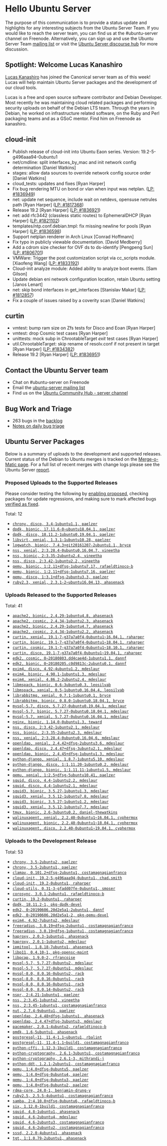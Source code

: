 # Hello Ubuntu Server

The purpose of this communication is to provide a status update and
highlights for any interesting subjects from the Ubuntu Server Team. If
you would like to reach the server team, you can find us at
the #ubuntu-server channel on Freenode. Alternatively, you can sign up
and use the Ubuntu Server Team [mailing list](https://lists.ubuntu.com/mailman/listinfo/ubuntu-server) or visit the
[Ubuntu Server discourse hub](https://discourse.ubuntu.com/c/server) for more
discussion.

## Spotlight: Welcome Lucas Kanashiro

[Lucas Kanashiro](https://www.linkedin.com/in/lucas-kanashiro-076821ba/) has joined the Canonical server team as of this week! Lucas will help maintain Ubuntu Server packages and the development of our cloud tools. 

Lucas is a free and open source software contributor and Debian Developer. Most recently he was maintaining cloud related packages and performing security uploads on behalf of the Debian LTS team. Through the years in Debian, he worked on infrastructure related software, on the Ruby and Perl packaging teams and as a GSoC mentor. Find him on Freenode as kanashiro.

## cloud-init
- Publish release of cloud-init into Ubuntu Eaon series. Version: 19.2-5-g496aaa94-0ubuntu1
- net/cmdline: split interfaces_by_mac and init network config
  determination [Daniel Watkins]
- stages: allow data sources to override network config source order
  [Daniel Watkins]
- cloud_tests: updates and fixes [Ryan Harper]
- Fix bug rendering MTU on bond or vlan when input was netplan.
  ([LP: #1836949](https://bugs.launchpad.net/bugs/1836949))
- net: update net sequence, include wait on netdevs, opensuse netrules
  path [Ryan Harper] ([LP: #1817368](https://bugs.launchpad.net/bugs/1817368))
- Release 19.2 [Ryan Harper] ([LP: #1836921](https://bugs.launchpad.net/bugs/1836921))
- net: add rfc3442 (classless static routes) to EphemeralDHCP
  [Ryan Harper] ([LP: #1821102](https://bugs.launchpad.net/bugs/1821102))
- templates/ntp.conf.debian.tmpl: fix missing newline for pools
  [Ryan Harper] ([LP: #1836598](https://bugs.launchpad.net/bugs/1836598))
- Support netplan renderer in Arch Linux [Conrad Hoffmann]
- Fix typo in publicly viewable documentation. [David Medberry]
- Add a cdrom size checker for OVF ds to ds-identify
  [Pengpeng Sun] ([LP: #1806701](https://bugs.launchpad.net/bugs/1806701))
- VMWare: Trigger the post customization script via cc_scripts module.
  [Xiaofeng Wang] ([LP: #1833192](https://bugs.launchpad.net/bugs/1833192))
- Cloud-init analyze module: Added ability to analyze boot events.
  [Sam Gilson]
- Update debian eni network configuration location, retain Ubuntu setting
  [Janos Lenart]
- net: skip bond interfaces in get_interfaces
  [Stanislav Makar] ([LP: #1812857](https://bugs.launchpad.net/bugs/1812857))
- Fix a couple of issues raised by a coverity scan [Daniel Watkins]

## curtin

- vmtest: bump ram size on Zfs tests for Disco and Eoan [Ryan Harper]
- vmtest: drop Cosmic test cases [Ryan Harper]
- unittests: mock subp in ChrootableTarget _exit_ test cases [Ryan Harper]
- util.ChrootableTarget: skip rename of resolv.conf if not present in
  target [Ryan Harper] ([LP: #1834382](https://bugs.launchpad.net/bugs/1834382))
- Release 19.2 [Ryan Harper] ([LP: #1836951](https://bugs.launchpad.net/bugs/1836951))

## Contact the Ubuntu Server team

- Chat on #ubuntu-server on Freenode
- Email the [ubuntu-server mailing list](https://lists.ubuntu.com/mailman/listinfo/ubuntu-server)
- Find us on the [Ubuntu Community Hub - server channel](https://discourse.ubuntu.com/c/server)

## Bug Work and Triage

- 263 bugs in the [backlog]('https://bugs.launchpad.net/~ubuntu-server/+subscribedbugs)
- [Notes on daily bug triage](https://wiki.ubuntu.com/ServerTeam/KnowledgeBase#Bug_Triage)

## Ubuntu Server Packages

Below is a summary of uploads to the development and supported
releases. Current status of the Debian to Ubuntu merges is tracked on
the [Merge-o-Matic page](https://merges.ubuntu.com/main.html). For a
full list of recent merges with change logs please see the Ubuntu
Server [report](http://reqorts.qa.ubuntu.com/reports/ubuntu-server/merges.html).

### Proposed Uploads to the Supported Releases

Please consider testing the following by [enabling proposed](https://wiki.ubuntu.com/Testing/EnableProposed), checking packages for update regressions, and making sure to mark affected bugs [verified as fixed](https://wiki.ubuntu.com/StableReleaseUpdates#Verification).

Total: 12

- [`chrony, disco, 3.4-1ubuntu1.1, paelzer`](https://launchpad.net/ubuntu/+source/chrony/3.4-1ubuntu1.1)
- [`dpdk, bionic, 17.11.6-0~ubuntu18.04.1, paelzer`](https://launchpad.net/ubuntu/+source/dpdk/17.11.6-0~ubuntu18.04.1)
- [`dpdk, disco, 18.11.2-1ubuntu0.19.04.1, paelzer`](https://launchpad.net/ubuntu/+source/dpdk/18.11.2-1ubuntu0.19.04.1)
- [`libvirt, xenial, 1.3.1-1ubuntu10.28, paelzer`](https://launchpad.net/ubuntu/+source/libvirt/1.3.1-1ubuntu10.28)
- [`logwatch, bionic, 7.4.3+git20161207-2ubuntu1.1, bryce`](https://launchpad.net/ubuntu/+source/logwatch/7.4.3+git20161207-2ubuntu1.1)
- [`nss, xenial, 2:3.28.4-0ubuntu0.16.04.7, vineetha`](https://launchpad.net/ubuntu/+source/nss/2:3.28.4-0ubuntu0.16.04.7)
- [`nss, bionic, 2:3.35-2ubuntu2.4, vineetha`](https://launchpad.net/ubuntu/+source/nss/2:3.35-2ubuntu2.4)
- [`nss, disco, 2:3.42-1ubuntu2.2, vineetha`](https://launchpad.net/ubuntu/+source/nss/2:3.42-1ubuntu2.2)
- [`qemu, bionic, 1:2.11+dfsg-1ubuntu7.17, rafaeldtinoco-b`](https://launchpad.net/ubuntu/+source/qemu/1:2.11+dfsg-1ubuntu7.17)
- [`qemu, bionic, 1:2.11+dfsg-1ubuntu7.16, paelzer`](https://launchpad.net/ubuntu/+source/qemu/1:2.11+dfsg-1ubuntu7.16)
- [`qemu, disco, 1:3.1+dfsg-2ubuntu3.3, paelzer`](https://launchpad.net/ubuntu/+source/qemu/1:3.1+dfsg-2ubuntu3.3)
- [`ruby2.3, xenial, 2.3.1-2~ubuntu16.04.13, ahasenack`](https://launchpad.net/ubuntu/+source/ruby2.3/2.3.1-2~ubuntu16.04.13)

### Uploads Released to the Supported Releases

Total: 41

- [`apache2, bionic, 2.4.29-1ubuntu4.8, ahasenack`](https://launchpad.net/ubuntu/+source/apache2/2.4.29-1ubuntu4.8)
- [`apache2, cosmic, 2.4.34-1ubuntu2.3, ahasenack`](https://launchpad.net/ubuntu/+source/apache2/2.4.34-1ubuntu2.3)
- [`apache2, bionic, 2.4.29-1ubuntu4.7, ahasenack`](https://launchpad.net/ubuntu/+source/apache2/2.4.29-1ubuntu4.7)
- [`apache2, cosmic, 2.4.34-1ubuntu2.2, ahasenack`](https://launchpad.net/ubuntu/+source/apache2/2.4.34-1ubuntu2.2)
- [`curtin, xenial, 19.1-7-g37a7a0f4-0ubuntu1~16.04.1, raharper`](https://launchpad.net/ubuntu/+source/curtin/19.1-7-g37a7a0f4-0ubuntu1~16.04.1)
- [`curtin, bionic, 19.1-7-g37a7a0f4-0ubuntu1~18.04.1, raharper`](https://launchpad.net/ubuntu/+source/curtin/19.1-7-g37a7a0f4-0ubuntu1~18.04.1)
- [`curtin, cosmic, 19.1-7-g37a7a0f4-0ubuntu1~18.10.1, raharper`](https://launchpad.net/ubuntu/+source/curtin/19.1-7-g37a7a0f4-0ubuntu1~18.10.1)
- [`curtin, disco, 19.1-7-g37a7a0f4-0ubuntu1~19.04.1, raharper`](https://launchpad.net/ubuntu/+source/curtin/19.1-7-g37a7a0f4-0ubuntu1~19.04.1)
- [`edk2, cosmic, 0~20180803.dd4cae4d-1ubuntu1.1, dannf`](https://launchpad.net/ubuntu/+source/edk2/0~20180803.dd4cae4d-1ubuntu1.1)
- [`edk2, bionic, 0~20180205.c0d9813c-2ubuntu0.1, dannf`](https://launchpad.net/ubuntu/+source/edk2/0~20180205.c0d9813c-2ubuntu0.1)
- [`exim4, disco, 4.92-4ubuntu1.2, mdeslaur`](https://launchpad.net/ubuntu/+source/exim4/4.92-4ubuntu1.2)
- [`exim4, bionic, 4.90.1-1ubuntu1.3, mdeslaur`](https://launchpad.net/ubuntu/+source/exim4/4.90.1-1ubuntu1.3)
- [`exim4, xenial, 4.86.2-2ubuntu2.4, mdeslaur`](https://launchpad.net/ubuntu/+source/exim4/4.86.2-2ubuntu2.4)
- [`libmspack, bionic, 0.6-3ubuntu0.3, leosilvab`](https://launchpad.net/ubuntu/+source/libmspack/0.6-3ubuntu0.3)
- [`libmspack, xenial, 0.5-1ubuntu0.16.04.4, leosilvab`](https://launchpad.net/ubuntu/+source/libmspack/0.5-1ubuntu0.16.04.4)
- [`librabbitmq, xenial, 0.7.1-1ubuntu0.1, bryce`](https://launchpad.net/ubuntu/+source/librabbitmq/0.7.1-1ubuntu0.1)
- [`librabbitmq, bionic, 0.8.0-1ubuntu0.18.04.1, bryce`](https://launchpad.net/ubuntu/+source/librabbitmq/0.8.0-1ubuntu0.18.04.1)
- [`mysql-5.7, disco, 5.7.27-0ubuntu0.19.04.1, mdeslaur`](https://launchpad.net/ubuntu/+source/mysql-5.7/5.7.27-0ubuntu0.19.04.1)
- [`mysql-5.7, bionic, 5.7.27-0ubuntu0.18.04.1, mdeslaur`](https://launchpad.net/ubuntu/+source/mysql-5.7/5.7.27-0ubuntu0.18.04.1)
- [`mysql-5.7, xenial, 5.7.27-0ubuntu0.16.04.1, mdeslaur`](https://launchpad.net/ubuntu/+source/mysql-5.7/5.7.27-0ubuntu0.16.04.1)
- [`nginx, bionic, 1.14.0-0ubuntu1.3, teward`](https://launchpad.net/ubuntu/+source/nginx/1.14.0-0ubuntu1.3)
- [`nss, disco, 2:3.42-1ubuntu2.1, mdeslaur`](https://launchpad.net/ubuntu/+source/nss/2:3.42-1ubuntu2.1)
- [`nss, bionic, 2:3.35-2ubuntu2.3, mdeslaur`](https://launchpad.net/ubuntu/+source/nss/2:3.35-2ubuntu2.3)
- [`nss, xenial, 2:3.28.4-0ubuntu0.16.04.6, mdeslaur`](https://launchpad.net/ubuntu/+source/nss/2:3.28.4-0ubuntu0.16.04.6)
- [`openldap, xenial, 2.4.42+dfsg-2ubuntu3.6, mdeslaur`](https://launchpad.net/ubuntu/+source/openldap/2.4.42+dfsg-2ubuntu3.6)
- [`openldap, disco, 2.4.47+dfsg-3ubuntu2.1, mdeslaur`](https://launchpad.net/ubuntu/+source/openldap/2.4.47+dfsg-3ubuntu2.1)
- [`openldap, bionic, 2.4.45+dfsg-1ubuntu1.3, mdeslaur`](https://launchpad.net/ubuntu/+source/openldap/2.4.45+dfsg-1ubuntu1.3)
- [`python-django, xenial, 1.8.7-1ubuntu5.10, mdeslaur`](https://launchpad.net/ubuntu/+source/python-django/1.8.7-1ubuntu5.10)
- [`python-django, disco, 1:1.11.20-1ubuntu0.2, mdeslaur`](https://launchpad.net/ubuntu/+source/python-django/1:1.11.20-1ubuntu0.2)
- [`python-django, bionic, 1:1.11.11-1ubuntu1.5, mdeslaur`](https://launchpad.net/ubuntu/+source/python-django/1:1.11.11-1ubuntu1.5)
- [`qemu, xenial, 1:2.5+dfsg-5ubuntu10.41, paelzer`](https://launchpad.net/ubuntu/+source/qemu/1:2.5+dfsg-5ubuntu10.41)
- [`squid, disco, 4.4-1ubuntu2.2, mdeslaur`](https://launchpad.net/ubuntu/+source/squid/4.4-1ubuntu2.2)
- [`squid, disco, 4.4-1ubuntu2.1, mdeslaur`](https://launchpad.net/ubuntu/+source/squid/4.4-1ubuntu2.1)
- [`squid3, bionic, 3.5.27-1ubuntu1.3, mdeslaur`](https://launchpad.net/ubuntu/+source/squid3/3.5.27-1ubuntu1.3)
- [`squid3, xenial, 3.5.12-1ubuntu7.8, mdeslaur`](https://launchpad.net/ubuntu/+source/squid3/3.5.12-1ubuntu7.8)
- [`squid3, bionic, 3.5.27-1ubuntu1.2, mdeslaur`](https://launchpad.net/ubuntu/+source/squid3/3.5.27-1ubuntu1.2)
- [`squid3, xenial, 3.5.12-1ubuntu7.7, mdeslaur`](https://launchpad.net/ubuntu/+source/squid3/3.5.12-1ubuntu7.7)
- [`tmux, bionic, 2.6-3ubuntu0.2, daniel-thewatkins`](https://launchpad.net/ubuntu/+source/tmux/2.6-3ubuntu0.2)
- [`walinuxagent, xenial, 2.2.40-0ubuntu1~16.04.1, cyphermox`](https://launchpad.net/ubuntu/+source/walinuxagent/2.2.40-0ubuntu1~16.04.1)
- [`walinuxagent, bionic, 2.2.40-0ubuntu1~18.04.1, cyphermox`](https://launchpad.net/ubuntu/+source/walinuxagent/2.2.40-0ubuntu1~18.04.1)
- [`walinuxagent, disco, 2.2.40-0ubuntu1~19.04.1, cyphermox`](https://launchpad.net/ubuntu/+source/walinuxagent/2.2.40-0ubuntu1~19.04.1)

### Uploads to the Development Release

Total: 53

- [`chrony, 3.5-2ubuntu2, paelzer`](https://launchpad.net/ubuntu/+source/chrony/3.5-2ubuntu2)
- [`chrony, 3.5-2ubuntu1, paelzer`](https://launchpad.net/ubuntu/+source/chrony/3.5-2ubuntu1)
- [`clamav, 0.101.2+dfsg-2ubuntu1, costamagnagianfranco`](https://launchpad.net/ubuntu/+source/clamav/0.101.2+dfsg-2ubuntu1)
- [`cloud-init, 19.2-5-g496aaa94-0ubuntu1, chad.smith`](https://launchpad.net/ubuntu/+source/cloud-init/19.2-5-g496aaa94-0ubuntu1)
- [`cloud-init, 19.2-0ubuntu1, raharper`](https://launchpad.net/ubuntu/+source/cloud-init/19.2-0ubuntu1)
- [`cloud-utils, 0.31-3-gfadd07fe-0ubuntu1, smoser`](https://launchpad.net/ubuntu/+source/cloud-utils/0.31-3-gfadd07fe-0ubuntu1)
- [`corosync, 3.0.1-2ubuntu1, rafaeldtinoco-b`](https://launchpad.net/ubuntu/+source/corosync/3.0.1-2ubuntu1)
- [`curtin, 19.2-0ubuntu1, raharper`](https://launchpad.net/ubuntu/+source/curtin/19.2-0ubuntu1)
- [`dpdk, 18.11.2-1, pkg-dpdk-devel`](https://launchpad.net/ubuntu/+source/dpdk/18.11.2-1)
- [`edk2, 0~20190606.20d2e5a1-2ubuntu1, dannf`](https://launchpad.net/ubuntu/+source/edk2/0~20190606.20d2e5a1-2ubuntu1)
- [`edk2, 0~20190606.20d2e5a1-2, pkg-qemu-devel`](https://launchpad.net/ubuntu/+source/edk2/0~20190606.20d2e5a1-2)
- [`exim4, 4.92-7ubuntu2, mdeslaur`](https://launchpad.net/ubuntu/+source/exim4/4.92-7ubuntu2)
- [`freeradius, 3.0.19+dfsg-2ubuntu1, costamagnagianfranco`](https://launchpad.net/ubuntu/+source/freeradius/3.0.19+dfsg-2ubuntu1)
- [`freeradius, 3.0.19+dfsg-1ubuntu1, costamagnagianfranco`](https://launchpad.net/ubuntu/+source/freeradius/3.0.19+dfsg-1ubuntu1)
- [`haproxy, 2.0.3-1ubuntu1, ahasenack`](https://launchpad.net/ubuntu/+source/haproxy/2.0.3-1ubuntu1)
- [`haproxy, 2.0.1-1ubuntu2, mdeslaur`](https://launchpad.net/ubuntu/+source/haproxy/2.0.1-1ubuntu2)
- [`ipmitool, 1.8.18-7ubuntu1, ahasenack`](https://launchpad.net/ubuntu/+source/ipmitool/1.8.18-7ubuntu1)
- [`libp11, 0.4.10-1, pkg-opensc-maint`](https://launchpad.net/ubuntu/+source/libp11/0.4.10-1)
- [`libpcap, 1.9.0-2, rfrancoise`](https://launchpad.net/ubuntu/+source/libpcap/1.9.0-2)
- [`mysql-5.7, 5.7.27-0ubuntu2, mdeslaur`](https://launchpad.net/ubuntu/+source/mysql-5.7/5.7.27-0ubuntu2)
- [`mysql-5.7, 5.7.27-0ubuntu1, mdeslaur`](https://launchpad.net/ubuntu/+source/mysql-5.7/5.7.27-0ubuntu1)
- [`mysql-8.0, 8.0.16-0ubuntu2, racb`](https://launchpad.net/ubuntu/+source/mysql-8.0/8.0.16-0ubuntu2)
- [`mysql-8.0, 8.0.16-0ubuntu1, racb`](https://launchpad.net/ubuntu/+source/mysql-8.0/8.0.16-0ubuntu1)
- [`mysql-8.0, 8.0.16-0ubuntu1, racb`](https://launchpad.net/ubuntu/+source/mysql-8.0/8.0.16-0ubuntu1)
- [`mysql-8.0, 8.0.14-0ubuntu2, racb`](https://launchpad.net/ubuntu/+source/mysql-8.0/8.0.14-0ubuntu2)
- [`nspr, 2:4.21-1ubuntu1, paelzer`](https://launchpad.net/ubuntu/+source/nspr/2:4.21-1ubuntu1)
- [`nss, 2:3.45-1ubuntu2, vineetha`](https://launchpad.net/ubuntu/+source/nss/2:3.45-1ubuntu2)
- [`nss, 2:3.45-1ubuntu1, costamagnagianfranco`](https://launchpad.net/ubuntu/+source/nss/2:3.45-1ubuntu1)
- [`nut, 2.7.4-9ubuntu1, paelzer`](https://launchpad.net/ubuntu/+source/nut/2.7.4-9ubuntu1)
- [`openldap, 2.4.48+dfsg-1ubuntu1, ahasenack`](https://launchpad.net/ubuntu/+source/openldap/2.4.48+dfsg-1ubuntu1)
- [`openldap, 2.4.47+dfsg-3ubuntu3, mdeslaur`](https://launchpad.net/ubuntu/+source/openldap/2.4.47+dfsg-3ubuntu3)
- [`pacemaker, 2.0.1-4ubuntu2, rafaeldtinoco-b`](https://launchpad.net/ubuntu/+source/pacemaker/2.0.1-4ubuntu2)
- [`pmdk, 1.6-5ubuntu1, ahasenack`](https://launchpad.net/ubuntu/+source/pmdk/1.6-5ubuntu1)
- [`postgresql-11, 11.4-1.1~ubuntu1, rbalint`](https://launchpad.net/ubuntu/+source/postgresql-11/11.4-1.1~ubuntu1)
- [`postgresql-11, 11.4-1.1~build1, costamagnagianfranco`](https://launchpad.net/ubuntu/+source/postgresql-11/11.4-1.1~build1)
- [`python-cffi, 1.12.3-1build1, costamagnagianfranco`](https://launchpad.net/ubuntu/+source/python-cffi/1.12.3-1build1)
- [`python-cryptography, 2.6.1-3ubuntu1, costamagnagianfranco`](https://launchpad.net/ubuntu/+source/python-cryptography/2.6.1-3ubuntu1)
- [`python-cryptography, 2.6.1-3, mithrandi-j`](https://launchpad.net/ubuntu/+source/python-cryptography/2.6.1-3)
- [`python-ddt, 1.2.1-2ubuntu1, costamagnagianfranco`](https://launchpad.net/ubuntu/+source/python-ddt/1.2.1-2ubuntu1)
- [`qemu, 1:4.0+dfsg-0ubuntu5, paelzer`](https://launchpad.net/ubuntu/+source/qemu/1:4.0+dfsg-0ubuntu5)
- [`qemu, 1:4.0+dfsg-0ubuntu4, paelzer`](https://launchpad.net/ubuntu/+source/qemu/1:4.0+dfsg-0ubuntu4)
- [`qemu, 1:4.0+dfsg-0ubuntu3, paelzer`](https://launchpad.net/ubuntu/+source/qemu/1:4.0+dfsg-0ubuntu3)
- [`qemu, 1:4.0+dfsg-0ubuntu2, paelzer`](https://launchpad.net/ubuntu/+source/qemu/1:4.0+dfsg-0ubuntu2)
- [`rdma-core, 24.0-1, benjamin-drung-y`](https://launchpad.net/ubuntu/+source/rdma-core/24.0-1)
- [`ruby2.5, 2.5.5-4ubuntu1, costamagnagianfranco`](https://launchpad.net/ubuntu/+source/ruby2.5/2.5.5-4ubuntu1)
- [`samba, 2:4.10.0+dfsg-0ubuntu6, rafaeldtinoco-b`](https://launchpad.net/ubuntu/+source/samba/2:4.10.0+dfsg-0ubuntu6)
- [`six, 1.12.0-1build1, costamagnagianfranco`](https://launchpad.net/ubuntu/+source/six/1.12.0-1build1)
- [`squid, 4.8-1ubuntu1, ahasenack`](https://launchpad.net/ubuntu/+source/squid/4.8-1ubuntu1)
- [`squid, 4.6-2ubuntu4, mdeslaur`](https://launchpad.net/ubuntu/+source/squid/4.6-2ubuntu4)
- [`squid, 4.6-2ubuntu3, costamagnagianfranco`](https://launchpad.net/ubuntu/+source/squid/4.6-2ubuntu3)
- [`squid, 4.6-2ubuntu2, costamagnagianfranco`](https://launchpad.net/ubuntu/+source/squid/4.6-2ubuntu2)
- [`sssd, 2.2.0-4ubuntu1, ahasenack`](https://launchpad.net/ubuntu/+source/sssd/2.2.0-4ubuntu1)
- [`tgt, 1:1.0.79-2ubuntu1, ahasenack`](https://launchpad.net/ubuntu/+source/tgt/1:1.0.79-2ubuntu1)
